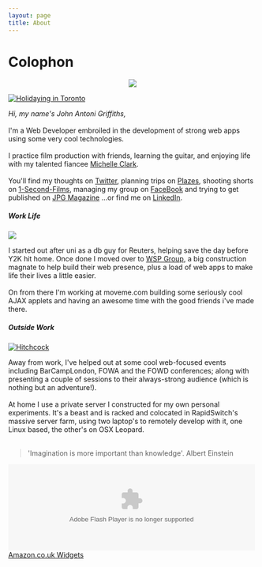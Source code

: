 ```yaml
---
layout: page
title: About
---
```


# Colophon

<center><img src="http://data.red91.com/red91/assets/2509102771_0a2416ac15_m.jpg"/></center>

<div class="clear_both"></div>

<a href="http://www.flickr.com/photos/indieflickr"><img class="side_photo" src="http://data.red91.com/red91/assets/1315575589_f88ff305e2_m.jpg" alt="Holidaying in Toronto" border="0" /></a>

<i>Hi, my name's John Antoni Griffiths,</i> <br/><br/>I'm a Web Developer embroiled in the development of strong web apps using some very cool technologies.  <br/><br/>I practice film production with friends, learning the guitar, and enjoying life with my talented fiancee <a href="http://www.macsplan.com">Michelle Clark</a>.
<br/><br/>
You'll find my thoughts on <a href="http://twitter.com/indiehead">Twitter</a>, planning trips on <a href="http://beta.plazes.com/user/red91">Plazes</a>, shooting shorts on <a href="http://the1secondfilm.com/producer/7189">1-Second-Films</a>, managing my group on <a href="http://www.facebook.com/profile.php?id=502875161" rel="me" title="View my FaceBook profile">FaceBook</a> and trying to get published on <a href="http://www.jpgmag.com/people/indiehead">JPG Magazine</a> ...or find me on <a href="http://www.linkedin.com/in/red91">LinkedIn</a>.

<div class="clear_both"></div>

<h5>Work Life</h5>

<img class="side_photo" src="http://data.red91.com/red91/assets/211264188_c5a407780f_m.jpg" border="0" />

I started out after uni as a db guy for Reuters, helping save the day before Y2K hit home.  Once done I moved over to <a href="http://www.wspgroup.com">WSP Group</a>, a big construction magnate to help build their web presence, plus a load of web apps to make life their lives a little easier.  <br/><br/>On from there I'm working at moveme.com building some seriously cool AJAX applets and having an awesome time with the good friends i've made there.

<div class="clear_both"></div>

<h5>Outside Work</h5>

<a href="http://www.flickr.com/photos/indieflickr"><img class="side_photo" src="http://data.red91.com/red91/assets/hitchcock.jpg" alt="Hitchcock" border="0" /></a>

Away from work, I've helped out at some cool web-focused events including BarCampLondon, FOWA and the FOWD conferences; along with presenting a couple of sessions to their always-strong audience (which is nothing but an adventure!).  
<br/>
At home I use a private server I constructed for my own personal experiments.  It's a beast and is racked and colocated in RapidSwitch's massive server farm, using two laptop's to remotely develop with it, one Linux based, the other's on OSX Leopard.
<br/><br/>

<blockquote>
'Imagination is more important than knowledge'. Albert Einstein
</blockquote>

<div class="clear_both"></div>

<OBJECT classid="clsid:D27CDB6E-AE6D-11cf-96B8-444553540000" codebase="http://fpdownload.macromedia.com/get/flashplayer/current/swflash.cab" id="Player_6b162335-6a9d-469e-b25f-eb9269d0ced5"  WIDTH="500px" HEIGHT="175px"> <PARAM NAME="movie" VALUE="http://ws.amazon.co.uk/widgets/q?ServiceVersion=20070822&MarketPlace=GB&ID=V20070822%2FGB%2Fjagscriptnet-21%2F8010%2F6b162335-6a9d-469e-b25f-eb9269d0ced5&Operation=GetDisplayTemplate"><PARAM NAME="quality" VALUE="high"><PARAM NAME="bgcolor" VALUE="#FFFFFF"><PARAM NAME="allowscriptaccess" VALUE="always"><embed src="http://ws.amazon.co.uk/widgets/q?ServiceVersion=20070822&MarketPlace=GB&ID=V20070822%2FGB%2Fjagscriptnet-21%2F8010%2F6b162335-6a9d-469e-b25f-eb9269d0ced5&Operation=GetDisplayTemplate" id="Player_6b162335-6a9d-469e-b25f-eb9269d0ced5" quality="high" bgcolor="#ffffff" name="Player_6b162335-6a9d-469e-b25f-eb9269d0ced5" allowscriptaccess="always"  type="application/x-shockwave-flash" align="middle" height="175px" width="500px"></embed></OBJECT> <NOSCRIPT><A HREF="http://ws.amazon.co.uk/widgets/q?ServiceVersion=20070822&MarketPlace=GB&ID=V20070822%2FGB%2Fjagscriptnet-21%2F8010%2F6b162335-6a9d-469e-b25f-eb9269d0ced5&Operation=NoScript">Amazon.co.uk Widgets</A></NOSCRIPT>

